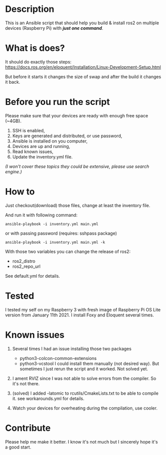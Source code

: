 
# Description

This is an Ansible script that should help you build & install ros2 on multiple devices (Raspberry Pi) with ***just one command***.

# What is does?

It should do exactly those steps: https://docs.ros.org/en/eloquent/Installation/Linux-Development-Setup.html

But before it starts it changes the size of swap and after the build it changes it back.


# Before you run the script

Please make sure that your devices are ready with enough free space (~4GB).
1. SSH is enabled,
2. Keys are generated and distributed, or use password,
3. Ansible is installed on you computer,
4. Devices are up and running,
5. Read known issues,
6. Update the inventory.yml file.

_(I won't cover these topics they could be extensive, please use search engine.)_

# How to

Just checkout(download) those files, change at least the inventory file.

And run it with following command:
```
ansible-playbook -i inventory.yml main.yml
```
or with passing password (requires: sshpass package)
```
ansible-playbook -i inventory.yml main.yml -k
```
With those two variables you can change the release of ros2:
- ros2_distro
- ros2_repo_url

See default.yml for details.


# Tested

I tested my self on my Raspberry 3 with fresh image of Raspberry Pi OS Lite version from January 11th 2021.
I install Foxy and Eloquent several times.

# Known issues

1) Several times I had an issue installing those two packages
      - python3-colcon-common-extensions
      - python3-vcstool
 I could install them manually (not desired way). But sometimes I just rerun the script and it worked. Not solved yet.
 
2) I ament RVIZ since I was not able to solve errors from the compiler. So it's not there.

3) (solved) I added -latomic to rcutils/CmakeLists.txt to be able to compile it. see workarounds.yml for details.

4) Watch your devices for overheating during the compilation, use cooler.


# Contribute

Please help me make it better. I know it's not much but I sincerely hope it's a good start.
